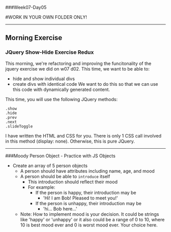 ###Week07-Day05

#WORK IN YOUR OWN FOLDER ONLY!

---

## Morning Exercise

### JQuery Show-Hide Exercise Redux

This morning, we're refactoring and improving the funcitonality of the jquery exercise we did on w07 d02.  This time, we want to be able to:

- hide and show individual divs
- create divs with identical code
	We want to do this so that we can use this code with dynamically generated content.

This time, you will use the following JQuery methods:

	.show
	.hide
	.prev
	.next
	.slideToggle

I have written the HTML and CSS for you. There is only 1 CSS call involved in this method (display: none).  Otherwise, this is pure JQuery.

---
###Moody Person Object - Practice with JS Objects
- Create an array of 5 person objects
	- A person should have attributes including name, age, and mood
	- A person should be able to `introduce` itself
		- This introduction should reflect their mood
		- For example:
			- If the person is happy, their introduction may be
				- 'Hi!  I am Bob!  Pleased to meet you!'
			- If the person is unhappy, their introduction may be
				- 'hi...  Bob here...'
	- Note: How to implement mood is your decision.  It could be strings like 'happy' or 'unhappy' or it also could be a range of 0 to 10, where 10 is best mood ever and 0 is worst mood ever.  Your choice here.  



